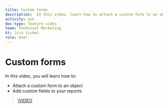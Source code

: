 ```yaml
---
title: Custom forms
description:  In this video, learn how to attach a custom form to an object and add custom fields to reports.
activity: use
doc-type: feature video
team: Technical Marketing
kt: Jira ticket
role: User
---
```

# Custom forms

In this video, you will learn how to:

* Attach a custom form to an object
* Add custom fields to your reports

>[!VIDEO](https://video.tv.adobe.com/v/335173/?quality=12&learn=on)
